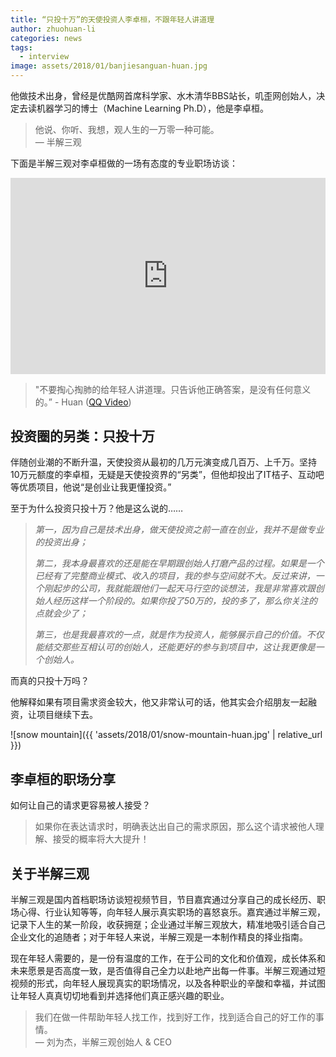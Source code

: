 ```yaml
---
title: “只投十万”的天使投资人李卓桓，不跟年轻人讲道理
author: zhuohuan-li
categories: news
tags:
  - interview
image: assets/2018/01/banjiesanguan-huan.jpg
---
```


他做技术出身，曾经是优酷网首席科学家、水木清华BBS站长，叽歪网创始人，决定去读机器学习的博士（Machine Learning Ph.D），他是李卓桓。

> 他说、你听、我想，观人生的一万零一种可能。  
> &mdash; 半解三观

下面是半解三观对李卓桓做的一场有态度的专业职场访谈：

<div class="zoom-container" style="
    position: relative;
    padding-bottom:56.25%;
    padding-top:30px;
    height:0;
    overflow:hidden;
">
  <iframe
    src="https://www.youtube.com/embed/8zkQpk7a7sM"
    width='560'
    height='315'
    allowfullscreen
    webkitallowfullscreen
    frameborder="0"
    style="
      position: absolute;
      top:0;
      left:0;
      width:100%;
      height:100%;
    "
  ></iframe>
</div>

> "不要掏心掏肺的给年轻人讲道理。只告诉他正确答案，是没有任何意义的。” - Huan ([QQ Video](https://v.qq.com/x/page/k05280qs9sv.html))

## 投资圈的另类：只投十万

伴随创业潮的不断升温，天使投资从最初的几万元演变成几百万、上千万。坚持10万元额度的李卓桓，无疑是天使投资界的“另类”，但他却投出了IT桔子、互动吧等优质项目，他说“是创业让我更懂投资。”

至于为什么投资只投十万？他是这么说的……

> _第一，因为自己是技术出身，做天使投资之前一直在创业，我并不是做专业的投资出身；_
>
> _第二，我本身最喜欢的还是能在早期跟创始人打磨产品的过程。如果是一个已经有了完整商业模式、收入的项目，我的参与空间就不大。反过来讲，一个刚起步的公司，我就能跟他们一起天马行空的谈想法，我是非常喜欢跟创始人经历这样一个阶段的。如果你投了50万的，投的多了，那么你关注的点就会少了；_
>
> _第三，也是我最喜欢的一点，就是作为投资人，能够展示自己的价值。不仅能结交那些互相认可的创始人，还能更好的参与到项目中，这让我更像是一个创始人。_

而真的只投十万吗？

他解释如果有项目需求资金较大，他又非常认可的话，他其实会介绍朋友一起融资，让项目继续下去。

![snow mountain]({{ 'assets/2018/01/snow-mountain-huan.jpg' | relative_url }})

## 李卓桓的职场分享

如何让自己的请求更容易被人接受？  

> 如果你在表达请求时，明确表达出自己的需求原因，那么这个请求被他人理解、接受的概率将大大提升！

## 关于半解三观

半解三观是国内首档职场访谈短视频节目，节目嘉宾通过分享自己的成长经历、职场心得、行业认知等等，向年轻人展示真实职场的喜怒哀乐。嘉宾通过半解三观，记录下人生的某一阶段，收获拥趸；企业通过半解三观放大，精准地吸引适合自己企业文化的追随者；对于年轻人来说，半解三观是一本制作精良的择业指南。

现在年轻人需要的，是一份有温度的工作，在于公司的文化和价值观，成长体系和未来愿景是否高度一致，是否值得自己全力以赴地产出每一件事。半解三观通过短视频的形式，向年轻人展现真实的职场情况，以及各种职业的辛酸和幸福，并试图让年轻人真真切切地看到并选择他们真正感兴趣的职业。

> 我们在做一件帮助年轻人找工作，找到好工作，找到适合自己的好工作的事情。  
> &mdash; 刘为杰，半解三观创始人 & CEO
